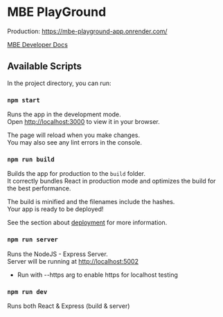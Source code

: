 # MBE PlayGround

Production: https://mbe-playground-app.onrender.com/

[MBE Developer Docs](https://developers.facebook.com/docs/facebook-business-extension/fbe/get-started)


## Available Scripts

In the project directory, you can run:

### `npm start`

Runs the app in the development mode.\
Open [http://localhost:3000](http://localhost:3000) to view it in your browser.

The page will reload when you make changes.\
You may also see any lint errors in the console.

### `npm run build`

Builds the app for production to the `build` folder.\
It correctly bundles React in production mode and optimizes the build for the best performance.

The build is minified and the filenames include the hashes.\
Your app is ready to be deployed!

See the section about [deployment](https://facebook.github.io/create-react-app/docs/deployment) for more information.

### `npm run server`

Runs the NodeJS - Express Server. \
Server will be running at [http://localhost:5002](http://localhost:5002)
- Run with --https arg to enable https for localhost testing

### `npm run dev`

Runs both React & Express (build & server)